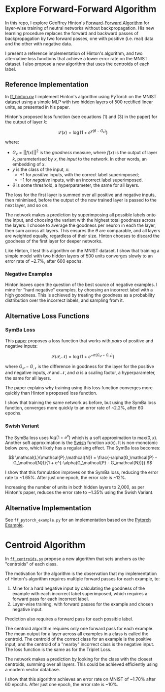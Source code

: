 # Explore Forward-Forward Algorithm

In this repo, I explore Geoffrey Hinton's [Forward-Forward Algorithm](https://arxiv.org/abs/2212.13345) for layer-wise training of neutral networks without backpropagation. His new learning procedure replaces the forward and backward passes of backpropagation by two forward passes, one with positive (i.e. real) data and the other with negative data.

I present a reference implementation of Hinton's algorithm, and two alternative loss functions that achieve a lower error rate on the MNIST dataset. I also propose a new algorithm that uses the centroids of each label.

## Reference Implementation

In [ff_hinton.py](.\ff_hinton.py) I implement Hinton's algorithm using PyTorch on the MNIST dataset using a simple MLP with two hidden layers of 500 rectified linear units, as presented in his paper. 

Hinton's proposed loss function (see equations (1) and (3) in the paper) for the output of layer $k$:

$$
\mathcal{L}(x) = \log(1+ e^{y(\theta - G_x)})
$$

where: 

* $G_x = ||f(x)||^2$ is the *goodness* measure, where $f(x)$ is the output of layer $k$, parameterised by $x$, the *input* to the network. In other words, an embedding of $x$.
* $y$ is the class of the input, $x$: 
  - $+1$ for *positive* inputs, with the correct label superimposed;
  - $-1$ for *negative* inputs, with an incorrect label superimposed.
* $\theta$ is some threshold, a hyperparameter, the same for all layers.

The loss for the first layer is summed over all positive and negative inputs, then minimised, before the output of the now trained layer is passed to the next layer, and so on.
  
The network makes a prediction by superimposing all possible labels onto the input, and choosing the variant with the highest total goodness across the layers. I choose to average the goodness per neuron in each the layer, then sum across all layers. This ensures the $\theta$ are comparable, and all layers are weighted equally, regardless of their size. Hinton chooses to discard the goodness of the first layer for deeper networks.

Like Hinton, I test this algorithm on the MNIST dataset. I show that training a simple model with two hidden layers of 500 units converges slowly to an error rate of ~2.7%, after 600 epochs. 

### Negative Examples

Hinton leaves open the question of the best source of negative examples. I mine for "hard negative" examples, by choosing an incorrect label with a high goodness. This is achieved by treating the goodness as a probability distribution over the incorrect labels, and sampling from it.

## Alternative Loss Functions

### SymBa Loss

This [paper](https://arxiv.org/pdf/2303.08418.pdf) proposes a loss function that works with *pairs* of positive and negative inputs:

$$
\mathcal{L}(\mathcal{P},\mathcal{N}) = \log(1+ e^{-\alpha(G_\mathcal{P} - G_\mathcal{N})})
$$

where $G_\mathcal{P} - G_\mathcal{N}$ is the difference in goodness for the layer for the positive and negative inputs, $\mathcal{P}$ and $\mathcal{N}$, and $\alpha$ is a scaling factor, a hyperparameter, the same for all layers.

The paper explains why training using this loss function converges more quickly than Hinton's proposed loss function.

I show that training the same network as before, but using the SymBa loss function, converges more quickly to an error rate of ~2.2%, after 60 epochs. 

### Swish Variant

The SymBa loss uses $log(1 + e^x)$ which is a soft approximation to $\text{max}(0, x)$. Another soft approximation is the [Swish](https://en.wikipedia.org/wiki/Swish_functions) function $x\sigma(x)$. It is non-monotonic below zero, which likely has a regularising effect. The SymBa loss becomes:

$$
\mathcal{L}(\mathcal{P},\mathcal{N}) = \frac{-\alpha(G_\mathcal{P} - G_\mathcal{N})}{1 + e^{-\alpha(G_\mathcal{P} - G_\mathcal{N})}}
$$

I show that this formulation improves on the SymBa loss, reducing the error rate to ~1.65%. After just one epoch, the error rate is ~12%. 

Increasing the number of units in both hidden layers to 2,000, as per Hinton's paper, reduces the error rate to ~1.35% using the Swish Variant.

## Alternative Implementation

See `ff_pytorch_example.py` for an implementation based on the [Pytorch
Example](https://github.com/pytorch/examples/blob/main/mnist_forward_forward/main.py).

# Centroid Algorithm

In [`ff_centroids.py`](./ff_centroids.py) propose a new algorithm that sets anchors as the "centroids" of each class. 

The motivation for the algorithm is the observation that my implementation of Hinton's algorithm requires multiple forward passes for each example, to:

1. Mine for a hard negative input by calculating the goodness of the example with each incorrect label superimposed, which requires a forward pass for each incorrect label.
2. Layer-wise training, with forward passes for the example and chosen negative input.

Prediction also requires a forward pass for each possible label.

The centroid algorithm requires only one forward pass for each example. The mean output for a layer across all examples in a class is called the centroid. The centroid of the correct class for an example is the positive input, and the centroid of a "nearby" incorrect class is the negative input. The loss function is the same as for the Triplet Loss.

The network makes a prediction by looking for the class with the closest centroids, summing over all layers. This could be achieved efficiently using a modern vector database.

I show that this algorithm achieves an error rate on MNIST of ~1.70% after 60 epochs. After just one epoch, the error rate is ~10%.
